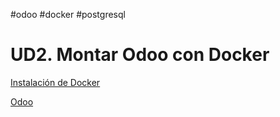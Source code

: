 #odoo #docker #postgresql 

# UD2. Montar Odoo con Docker

[Instalación de Docker](Instalación%20de%20Docker.md)

[Odoo](Odoo.md)